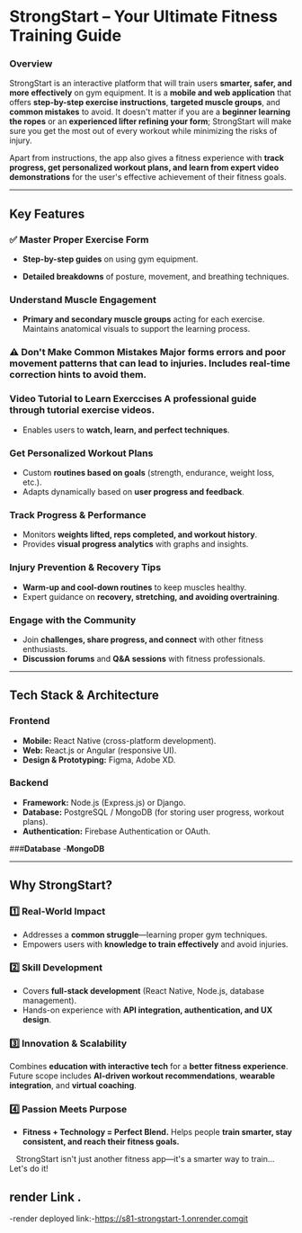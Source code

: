 # StrongStart – Your Ultimate Fitness Training Guide

### Overview
StrongStart is an interactive platform that will train users **smarter, safer, and more effectively** on gym equipment. It is a **mobile and web application** that offers **step-by-step exercise instructions**, **targeted muscle groups**, and **common mistakes** to avoid. It doesn't matter if you are a **beginner learning the ropes** or an **experienced lifter refining your form**; StrongStart will make sure you get the most out of every workout while minimizing the risks of injury.

Apart from instructions, the app also gives a fitness experience with **track progress, get personalized workout plans, and learn from expert video demonstrations** for the user's effective achievement of their fitness goals.

---

## **Key Features**  


### ✅ **Master Proper Exercise Form**  


- **Step-by-step guides** on using gym equipment.  

- **Detailed breakdowns** of posture, movement, and breathing techniques.  


### **Understand Muscle Engagement**
- **Primary and secondary muscle groups** acting for each exercise.  Maintains anatomical visuals to support the learning process.

### ⚠️ **Don't Make Common Mistakes**  Major **forms errors** and poor movement patterns that can lead to injuries. Includes **real-time correction hints** to avoid them.

### **Video Tutorial to Learn Exerccises**  A professional guide through **tutorial exercise videos**.
- Enables users to **watch, learn, and perfect techniques**.  

### **Get Personalized Workout Plans**  
- Custom **routines based on goals** (strength, endurance, weight loss, etc.).  
- Adapts dynamically based on **user progress and feedback**.  

###  **Track Progress & Performance**  
- Monitors **weights lifted, reps completed, and workout history**.  
- Provides **visual progress analytics** with graphs and insights.

###  **Injury Prevention & Recovery Tips**  
- **Warm-up and cool-down routines** to keep muscles healthy.  
- Expert guidance on **recovery, stretching, and avoiding overtraining**.  

###  **Engage with the Community**  
- Join **challenges, share progress, and connect** with other fitness enthusiasts.  
- **Discussion forums** and **Q&A sessions** with fitness professionals.  

---

## **Tech Stack & Architecture**  

### **Frontend**
- **Mobile:** React Native (cross-platform development).  
- **Web:** React.js or Angular (responsive UI).  
- **Design & Prototyping:** Figma, Adobe XD.  

### **Backend**  
- **Framework:** Node.js (Express.js) or Django.  
- **Database:** PostgreSQL / MongoDB (for storing user progress, workout plans).  
- **Authentication:** Firebase Authentication or OAuth.  

 ###**Database**
-**MongoDB**


---

## **Why StrongStart?**

### **1️⃣ Real-World Impact**  
- Addresses a **common struggle**—learning proper gym techniques.  
- Empowers users with **knowledge to train effectively** and avoid injuries.  

### **2️⃣ Skill Development**  
- Covers **full-stack development** (React Native, Node.js, database management).  
- Hands-on experience with **API integration, authentication, and UX design**.  

### **3️⃣ Innovation & Scalability**
Combines **education with interactive tech** for a **better fitness experience**. 
Future scope includes **AI-driven workout recommendations**, **wearable integration**, and **virtual coaching**. 

### 4️⃣ Passion Meets Purpose 
- **Fitness + Technology = Perfect Blend.**
Helps people **train smarter, stay consistent, and reach their fitness goals.**

 
 StrongStart isn't just another fitness app—it's a smarter way to train...
Let's do it!

## render Link .
-render deployed link:-https://s81-strongstart-1.onrender.comgit 